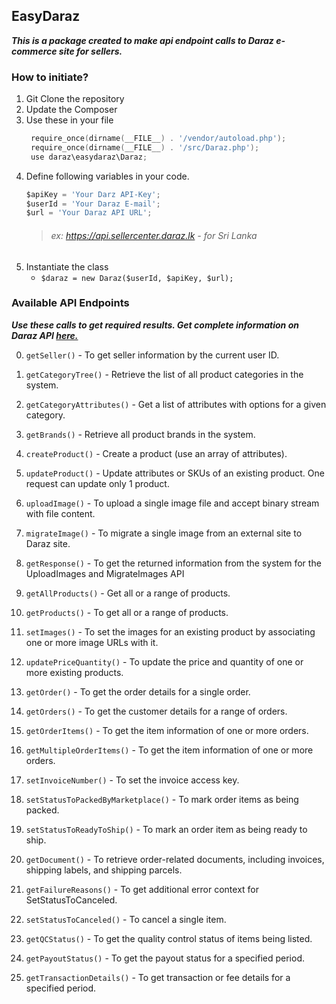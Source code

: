 ## EasyDaraz
***This is a package created to make api endpoint calls to Daraz e-commerce site for sellers.***

### How to initiate?
1. Git Clone the repository
2. Update the Composer
3. Use these in your file  
   ```go
    require_once(dirname(__FILE__) . '/vendor/autoload.php');
    require_once(dirname(__FILE__) . '/src/Daraz.php');
    use daraz\easydaraz\Daraz;
   ```
4. Define following variables in your code.
    ```go
    $apiKey = 'Your Darz API-Key';
    $userId = 'Your Daraz E-mail';
    $url = 'Your Daraz API URL';
   ```
    > ###### ex: https://api.sellercenter.daraz.lk   - for Sri Lanka
5. Instantiate the class
    * `$daraz = new Daraz($userId, $apiKey, $url);`

### Available API Endpoints

***Use these calls to get required results. Get complete information on Daraz API [here.](https://www.daraz.com/sellerapi-docs)***
    
0. ``getSeller()`` - To get seller information by the current user ID.

1. ``getCategoryTree()`` - Retrieve the list of all product categories in the system.

2. ``getCategoryAttributes()`` -  Get a list of attributes with options for a given category.

3. ``getBrands()`` - Retrieve all product brands in the system.

4. ``createProduct()`` - Create a product (use an array of attributes).

5. ``updateProduct()`` - Update attributes or SKUs of an existing product. One request can update only 1 product.

6. ``uploadImage()`` - To upload a single image file and accept binary stream with file content.

7. ``migrateImage()`` - To migrate a single image from an external site to Daraz site.

8. ``getResponse()`` - To get the returned information from the system for the UploadImages and MigrateImages API

9. ``getAllProducts()`` - Get all or a range of products.

10. ``getProducts()`` - To get all or a range of products.

11. ``setImages()`` - To set the images for an existing product by associating one or more image URLs with it.

12. ``updatePriceQuantity()`` - To update the price and quantity of one or more existing products.

13. ``getOrder()`` - To get the order details for a single order.

14. ``getOrders()`` - To get the customer details for a range of orders.

15. ``getOrderItems()`` - To get the item information of one or more orders.

16. ``getMultipleOrderItems()`` - To get the item information of one or more orders.

17. ``setInvoiceNumber()`` - To set the invoice access key.

18. ``setStatusToPackedByMarketplace()`` - To mark order items as being packed.

19. ``setStatusToReadyToShip()`` - To mark an order item as being ready to ship.

20. ``getDocument()`` - To retrieve order-related documents, including invoices, shipping labels, and shipping parcels.

21. ``getFailureReasons()`` - To get additional error context for SetStatusToCanceled.

22. ``setStatusToCanceled()`` - To cancel a single item.

23. ``getQCStatus()`` - To get the quality control status of items being listed.

24. ``getPayoutStatus()`` - To get the payout status for a specified period.

25. ``getTransactionDetails()`` - To get transaction or fee details for a specified period.